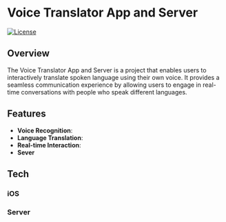 # Voice Translator App and Server

[![License](https://img.shields.io/badge/license-MIT-blue.svg)](LICENSE)

## Overview

The Voice Translator App and Server is a project that enables users to interactively translate spoken language using their own voice. It provides a seamless communication experience by allowing users to engage in real-time conversations with people who speak different languages.

## Features

- **Voice Recognition**: 
- **Language Translation**: 
- **Real-time Interaction**:
- **Sever**

## Tech

### iOS

### Server
